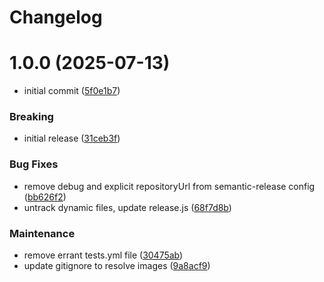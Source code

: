 # Changelog

# 1.0.0 (2025-07-13)


* initial commit ([5f0e1b7](https://github.com/zenphporg/foundation-site/commit/5f0e1b7a4f910d51bf2baccd5c8ccb94e5dba309))


### Breaking

* initial release ([31ceb3f](https://github.com/zenphporg/foundation-site/commit/31ceb3f454119651ccb65d618eef04a997d5e6ce))


### Bug Fixes

* remove debug and explicit repositoryUrl from semantic-release config ([bb626f2](https://github.com/zenphporg/foundation-site/commit/bb626f202c9aa12e8fd35d314426a815a4864d54))
* untrack dynamic files, update release.js ([68f7d8b](https://github.com/zenphporg/foundation-site/commit/68f7d8bea4f5898ae4cd8fa924398e3b880c5916))


### Maintenance

* remove errant tests.yml file ([30475ab](https://github.com/zenphporg/foundation-site/commit/30475ab725f922606327cafd11df868a8e70889c))
* update gitignore to resolve images ([9a8acf9](https://github.com/zenphporg/foundation-site/commit/9a8acf9a2abfcb130c3f15026e928362a13955cb))
